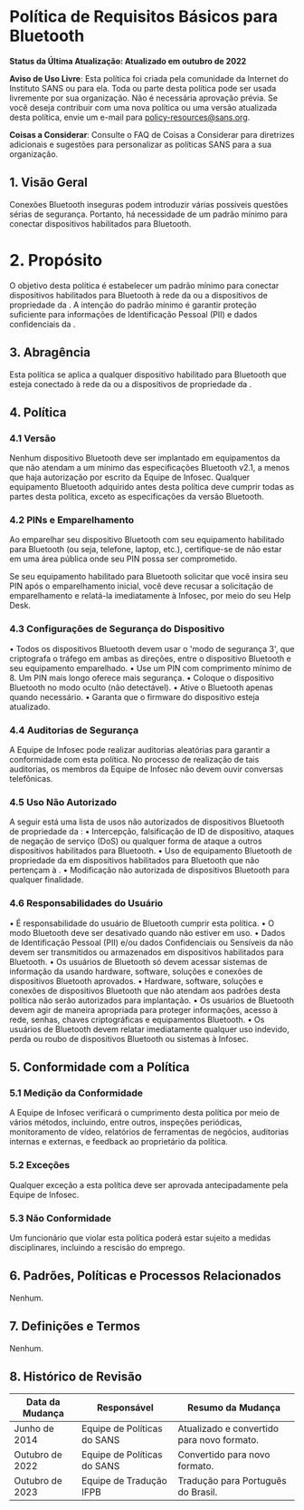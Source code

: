 # Política de Requisitos Básicos para Bluetooth

**Status da Última Atualização: Atualizado em outubro de 2022**

**Aviso de Uso Livre**: Esta política foi criada pela comunidade da Internet do Instituto SANS ou para ela. Toda ou parte desta política pode ser usada livremente por sua organização. Não é necessária aprovação prévia. Se você deseja contribuir com uma nova política ou uma versão atualizada desta política, envie um e-mail para policy-resources@sans.org.

**Coisas a Considerar**: Consulte o FAQ de Coisas a Considerar para diretrizes adicionais e sugestões para personalizar as políticas SANS para a sua organização.

## 1. Visão Geral
Conexões Bluetooth inseguras podem introduzir várias possíveis questões sérias de segurança. Portanto, há necessidade de um padrão mínimo para conectar dispositivos habilitados para Bluetooth.

# 2. Propósito
O objetivo desta política é estabelecer um padrão mínimo para conectar dispositivos habilitados para Bluetooth à rede da <Nome da Empresa> ou a dispositivos de propriedade da <Nome da Empresa>. A intenção do padrão mínimo é garantir proteção suficiente para informações de Identificação Pessoal (PII) e dados confidenciais da <Nome da Empresa>.

## 3. Abragência
Esta política se aplica a qualquer dispositivo habilitado para Bluetooth que esteja conectado à rede da <Nome da Empresa> ou a dispositivos de propriedade da <Nome da Empresa>.

## 4. Política

### 4.1 Versão

Nenhum dispositivo Bluetooth deve ser implantado em equipamentos da <Nome da Empresa> que não atendam a um mínimo das especificações Bluetooth v2.1, a menos que haja autorização por escrito da Equipe de Infosec. Qualquer equipamento Bluetooth adquirido antes desta política deve cumprir todas as partes desta política, exceto as especificações da versão Bluetooth.

### 4.2 PINs e Emparelhamento

Ao emparelhar seu dispositivo Bluetooth com seu equipamento habilitado para Bluetooth (ou seja, telefone, laptop, etc.), certifique-se de não estar em uma área pública onde seu PIN possa ser comprometido.

Se seu equipamento habilitado para Bluetooth solicitar que você insira seu PIN após o emparelhamento inicial, você deve recusar a solicitação de emparelhamento e relatá-la imediatamente à Infosec, por meio do seu Help Desk.

### 4.3 Configurações de Segurança do Dispositivo

•	Todos os dispositivos Bluetooth devem usar o 'modo de segurança 3', que criptografa o tráfego em ambas as direções, entre o dispositivo Bluetooth e seu equipamento emparelhado.
•	Use um PIN com comprimento mínimo de 8. Um PIN mais longo oferece mais segurança.
•	Coloque o dispositivo Bluetooth no modo oculto (não detectável).
•	Ative o Bluetooth apenas quando necessário.
•	Garanta que o firmware do dispositivo esteja atualizado.

### 4.4 Auditorias de Segurança

A Equipe de Infosec pode realizar auditorias aleatórias para garantir a conformidade com esta política. No processo de realização de tais auditorias, os membros da Equipe de Infosec não devem ouvir conversas telefônicas.

### 4.5 Uso Não Autorizado

A seguir está uma lista de usos não autorizados de dispositivos Bluetooth de propriedade da <Nome da Empresa>:
•	Intercepção, falsificação de ID de dispositivo, ataques de negação de serviço (DoS) ou qualquer forma de ataque a outros dispositivos habilitados para Bluetooth.
•	Uso de equipamento Bluetooth de propriedade da <Nome da Empresa> em dispositivos habilitados para Bluetooth que não pertençam à <Nome da Empresa>.
•	Modificação não autorizada de dispositivos Bluetooth para qualquer finalidade.

### 4.6 Responsabilidades do Usuário

•	É responsabilidade do usuário de Bluetooth cumprir esta política.
•	O modo Bluetooth deve ser desativado quando não estiver em uso.
•	Dados de Identificação Pessoal (PII) e/ou dados Confidenciais ou Sensíveis da <Nome da Empresa> não devem ser transmitidos ou armazenados em dispositivos habilitados para Bluetooth.
•	Os usuários de Bluetooth só devem acessar sistemas de informação da <Nome da Empresa> usando hardware, software, soluções e conexões de dispositivos Bluetooth aprovados.
•	Hardware, software, soluções e conexões de dispositivos Bluetooth que não atendam aos padrões desta política não serão autorizados para implantação.
•	Os usuários de Bluetooth devem agir de maneira apropriada para proteger informações, acesso à rede, senhas, chaves criptográficas e equipamentos Bluetooth.
•	Os usuários de Bluetooth devem relatar imediatamente qualquer uso indevido, perda ou roubo de dispositivos Bluetooth ou sistemas à Infosec.

## 5. Conformidade com a Política
### 5.1 Medição da Conformidade
A Equipe de Infosec verificará o cumprimento desta política por meio de vários métodos, incluindo, entre outros, inspeções periódicas, monitoramento de vídeo, relatórios de ferramentas de negócios, auditorias internas e externas, e feedback ao proprietário da política.
### 5.2 Exceções
Qualquer exceção a esta política deve ser aprovada antecipadamente pela Equipe de Infosec.
### 5.3 Não Conformidade
Um funcionário que violar esta política poderá estar sujeito a medidas disciplinares, incluindo a rescisão do emprego.

## 6. Padrões, Políticas e Processos Relacionados
Nenhum.

## 7. Definições e Termos
Nenhum.


## 8. Histórico de Revisão
Data da Mudança | Responsável | Resumo da Mudança
 --- | --- | --- |
 Junho de 2014 |	Equipe de Políticas do SANS	| Atualizado e convertido para novo formato.
Outubro de 2022	| Equipe de Políticas do SANS |	Convertido para novo formato.
Outubro de 2023 | Equipe de Tradução IFPB | Tradução para Português do Brasil.
 
